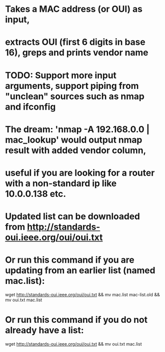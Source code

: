 # Takes a MAC address (or OUI) as input, 
# extracts OUI (first 6 digits in base 16), greps and prints vendor name
# TODO: Support more input arguments, support piping from "unclean" sources such as nmap and ifconfig
# The dream: 'nmap -A 192.168.0.0 | mac_lookup' would output nmap result with added vendor column, 
# useful if you are looking for a router with a non-standard ip like 10.0.0.138 etc.
#
# Updated list can be downloaded from http://standards-oui.ieee.org/oui/oui.txt
#
# Or run this command if you are updating from an earlier list (named mac.list):
wget http://standards-oui.ieee.org/oui/oui.txt && mv mac.list mac-list.old && mv oui.txt mac.list
#
# Or run this command if you do not already have a list:
wget http://standards-oui.ieee.org/oui/oui.txt && mv oui.txt mac.list
#
#
#
#
#
#
